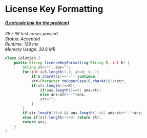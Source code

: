 # **License Key Formatting**

#### [_(Leetcode link for the problem)_](https://leetcode.com/problems/license-key-formatting/)

_38 / 38 test cases passed.  
Status: Accepted  
Runtime: 128 ms  
Memory Usage: 39.9 MB_

```java
class Solution {
    public String licenseKeyFormatting(String S, int K) {
        String str="", ans="";
        for(int i=S.length()-1; i>=0; i--){
            if(S.charAt(i)=='-') continue;
            str=Character.toUpperCase(S.charAt(i))+str;
            if(str.length()==K){
                if(ans.length()==0) ans=str;
                else ans=str+"-"+ans;
                str="";
            }
        }
        if(str.length()!=0 && ans.length()!=0) ans=str+"-"+ans;
        else if(str.length()!=0) return str;
        return ans;
    }
}
```
